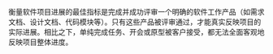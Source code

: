 衡量软件项目进展的最佳指标是完成并成功评审一个明确的软件工作产品（如需求文档、设计文档、代码模块等）。只有这些产品被评审通过，才能真实反映项目的实际进展。相比之下，单纯完成任务、开会或原型被客户接受，都无法全面客观地反映项目整体进度。